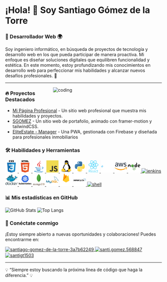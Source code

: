 # ¡Hola! 👋 Soy Santiago Gómez de la Torre
### 🚀 Desarrollador Web 🌍

Soy ingeniero informático, en búsqueda de proyectos de tecnología y desarrollo web en los que pueda participar de manera proactiva. Mi enfoque es diseñar soluciones digitales que equilibren funcionalidad y estética. En este momento, estoy profundizando mis conocimientos en desarrollo web para perfeccionar mis habilidades y alcanzar nuevos desafíos profesionales. 🚀

<hr />

<img align="right" alt="coding" width="350" src="https://media.tenor.com/NOYF3f82b_gAAAAC/programmer.gif">

### 🔥 Proyectos Destacados
- [Mi Página Profesional](https://github.com/sgomez-dev/profesional-homepage) - Un sitio web profesional que muestra mis habilidades y proyectos.
- [SGOMEZ](https://github.com/sgomez-dev/sgomez-portfolio) - Un sitio web de portafolio, animado con framer-motion y tailwindCSS.
- [EliteEstate - Manager](https://github.com/sgomez-dev/EliteEstate-Manager) - Una PWA, gestionada con Firebase y diseñada para profesionales inmobiliarios 

### 🛠️ Habilidades y Herramientas
<p align="left">
  <a href="https://www.w3schools.com/css/" target="_blank" rel="noreferrer">
    <img src="https://raw.githubusercontent.com/devicons/devicon/master/icons/css3/css3-original-wordmark.svg" alt="css3" width="40" height="40"/>
  </a>
  <a href="https://www.w3.org/html/" target="_blank" rel="noreferrer">
    <img src="https://raw.githubusercontent.com/devicons/devicon/master/icons/html5/html5-original-wordmark.svg" alt="html5" width="40" height="40"/>
  </a>
  <a href="https://www.java.com" target="_blank" rel="noreferrer">
    <img src="https://raw.githubusercontent.com/devicons/devicon/master/icons/java/java-original.svg" alt="java" width="40" height="40"/>
  </a>
  <a href="https://developer.mozilla.org/en-US/docs/Web/JavaScript" target="_blank" rel="noreferrer">
    <img src="https://raw.githubusercontent.com/devicons/devicon/master/icons/javascript/javascript-original.svg" alt="javascript" width="40" height="40"/>
  </a>
  <a href="https://www.linux.org/" target="_blank" rel="noreferrer">
    <img src="https://raw.githubusercontent.com/devicons/devicon/master/icons/linux/linux-original.svg" alt="linux" width="40" height="40"/>
  </a>
  <a href="https://www.python.org" target="_blank" rel="noreferrer">
    <img src="https://raw.githubusercontent.com/devicons/devicon/master/icons/python/python-original.svg" alt="python" width="40" height="40"/>
  </a>
  <a href="https://reactjs.org/" target="_blank" rel="noreferrer">
    <img src="https://raw.githubusercontent.com/devicons/devicon/master/icons/react/react-original-wordmark.svg" alt="react" width="40" height="40"/>
  </a>
  <a href="#" target="_blank" rel="noreferrer">
    <img src="https://raw.githubusercontent.com/devicons/devicon/master/icons/tailwindcss/tailwindcss-original-wordmark.svg" alt="tailwindcss" width="40" height="40"/>
  </a>
  <a href="#" target="_blank" rel="noreferrer">
    <img src="https://raw.githubusercontent.com/devicons/devicon/master/icons/amazonwebservices/amazonwebservices-original-wordmark.svg" alt="aws" width="40" height="40"/>
  </a>
  <a href="#" target="_blank" rel="noreferrer">
    <img src="https://raw.githubusercontent.com/devicons/devicon/master/icons/nodejs/nodejs-original-wordmark.svg" alt="nodejs" width="40" height="40"/>
  </a>
  <a href="#" target="_blank" rel="noreferrer">
    <img src="https://raw.githubusercontent.com/devicons/devicon/master/icons/jenkins/jenkins-original-wordmark.svg" alt="jenkins" width="40" height="40"/>
  </a>
  <a href="#" target="_blank" rel="noreferrer">
    <img src="https://raw.githubusercontent.com/devicons/devicon/master/icons/docker/docker-original-wordmark.svg" alt="docker" width="40" height="40"/>
  </a>
  <a href="#" target="_blank" rel="noreferrer">
    <img src="https://raw.githubusercontent.com/devicons/devicon/master/icons/kubernetes/kubernetes-original-wordmark.svg" alt="kubernetes" width="40" height="40"/>
  </a>
  <a href="#" target="_blank" rel="noreferrer">
    <img src="https://raw.githubusercontent.com/devicons/devicon/master/icons/mongodb/mongodb-original-wordmark.svg" alt="mongodb" width="40" height="40"/>
  </a>
  <a href="#" target="_blank" rel="noreferrer">
    <img src="https://raw.githubusercontent.com/devicons/devicon/master/icons/mysql/mysql-original-wordmark.svg" alt="mysql" width="40" height="40"/>
  </a>
  <a href="#" target="_blank" rel="noreferrer">
    <img src="https://raw.githubusercontent.com/devicons/devicon/master/icons/firebase/firebase-original-wordmark.svg" alt="firebase" width="40" height="40"/>
  </a>
  <a href="#" target="_blank" rel="noreferrer">
    <img src="https://raw.githubusercontent.com/devicons/devicon/master/icons/sonarqube/sonarqube-original-wordmark.svg" alt="sonarqube" width="40" height="40"/>
  </a>
  <a href="#" target="_blank" rel="noreferrer">
    <img src="https://raw.githubusercontent.com/devicons/devicon/master/icons/shell/shell-original-wordmark.svg" alt="shell" width="40" height="40"/>
  </a>
</p>

### 📊 Mis estadísticas en GitHub
![GitHub Stats](https://github-readme-stats.vercel.app/api?username=sgomez-dev&show_icons=true&locale=en)
![Top Langs](https://github-readme-stats.vercel.app/api/top-langs?username=sgomez-dev&show_icons=true&locale=en&layout=compact)

### 🤝 Conéctate conmigo
¡Estoy siempre abierto a nuevas oportunidades y colaboraciones! Puedes encontrarme en:

<p align="left">
  <a href="https://linkedin.com/in/sgomez-dev" target="blank">
    <img align="center" src="https://raw.githubusercontent.com/rahuldkjain/github-profile-readme-generator/master/src/images/icons/Social/linked-in-alt.svg" alt="santiago-gomez-de-la-torre-3a7b62249" height="30" width="40" />
  </a>
  <a href="https://fb.com/santi.gomez.568847" target="blank">
    <img align="center" src="https://raw.githubusercontent.com/rahuldkjain/github-profile-readme-generator/master/src/images/icons/Social/facebook.svg" alt="santi.gomez.568847" height="30" width="40" />
  </a>
  <a href="https://instagram.com/santigt1503" target="blank">
    <img align="center" src="https://raw.githubusercontent.com/rahuldkjain/github-profile-readme-generator/master/src/images/icons/Social/instagram.svg" alt="santigt1503" height="30" width="40" />
  </a>
</p>

---

💡 “Siempre estoy buscando la próxima línea de código que haga la diferencia.” 💡
